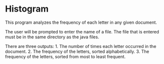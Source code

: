 Histogram
=========

This program analyzes the frequency of each letter in any given document.

The user will be prompted to enter the name of a file. The file that is entered must be in the same directory as the java files.

There are three outputs:
	1. The number of times each letter occurred in the document.
	2. The frequency of the letters, sorted alphabetically.
	3. The frequency of the letters, sorted from most to least frequent.
